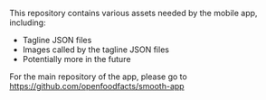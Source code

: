 This repository contains various assets needed by the mobile app, including:
* Tagline JSON files
* Images called by the tagline JSON files
* Potentially more in the future

For the main repository of the app, please go to https://github.com/openfoodfacts/smooth-app
